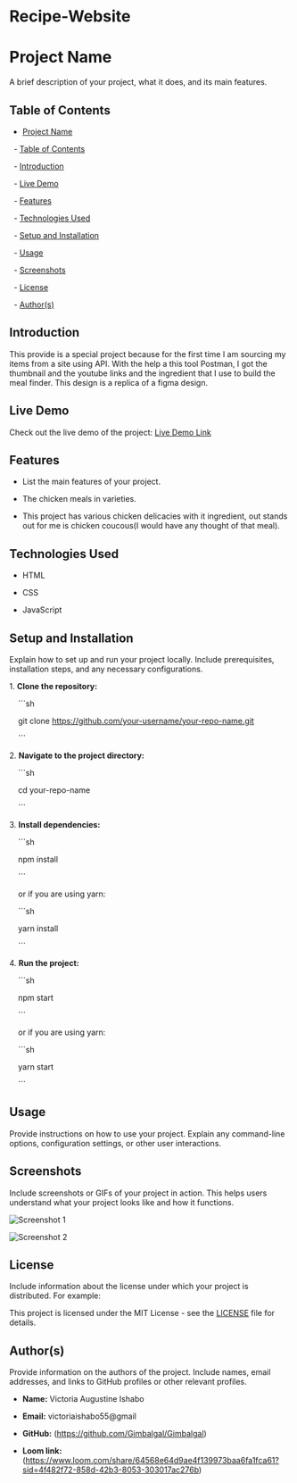 # Recipe-Website


# Project Name

A brief description of your project, what it does, and its main features.


## Table of Contents

- [Project Name](#project-name)

  - [Table of Contents](#table-of-contents)

  - [Introduction](#introduction)

  - [Live Demo](#live-demo)

  - [Features](#features)

  - [Technologies Used](#technologies-used)

  - [Setup and Installation](#setup-and-installation)

  - [Usage](#usage)

  - [Screenshots](#screenshots)

  - [License](#license)

  - [Author(s)](#authors)


## Introduction

This provide is a special project because for the first time I am sourcing my items from a site using API. With the help a this tool Postman, I got the thumbnail and the youtube links and the ingredient that I use to build the meal finder. This design is a replica of a figma design. 


## Live Demo

Check out the live demo of the project: [Live Demo Link](https://example.com)


## Features

- List the main features of your project.

- The chicken meals in varieties.

- This project has various chicken delicacies with it ingredient, out stands out for me is chicken coucous(I would have any thought of that meal).


## Technologies Used

- HTML

- CSS

- JavaScript




## Setup and Installation

Explain how to set up and run your project locally. Include prerequisites, installation steps, and any necessary configurations.

1\. **Clone the repository:**

    ```sh

    git clone https://github.com/your-username/your-repo-name.git

    ```

2\. **Navigate to the project directory:**

    ```sh

    cd your-repo-name

    ```

3\. **Install dependencies:**

    ```sh

    npm install

    ```

    or if you are using yarn:

    ```sh

    yarn install

    ```

4\. **Run the project:**

    ```sh

    npm start

    ```

    or if you are using yarn:

    ```sh

    yarn start

    ```

## Usage

Provide instructions on how to use your project. Explain any command-line options, configuration settings, or other user interactions.


## Screenshots

Include screenshots or GIFs of your project in action. This helps users understand what your project looks like and how it functions.

![Screenshot 1](path/to/screenshot1.png)

![Screenshot 2](path/to/screenshot2.png)


## License

Include information about the license under which your project is distributed. For example:

This project is licensed under the MIT License - see the [LICENSE](LICENSE) file for details.


## Author(s)

Provide information on the authors of the project. Include names, email addresses, and links to GitHub profiles or other relevant profiles.

- **Name:** Victoria Augustine Ishabo

- **Email:** victoriaishabo55@gmail

- **GitHub:** (https://github.com/Gimbalgal/Gimbalgal)
- **Loom link:** (https://www.loom.com/share/64568e64d9ae4f139973baa6fa1fca61?sid=4f482f72-858d-42b3-8053-303017ac276b)


